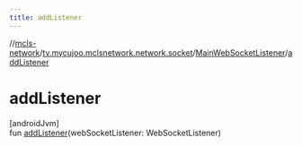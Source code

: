 ```yaml
---
title: addListener
---
```

//[mcls-network](../../../index.html)/[tv.mycujoo.mclsnetwork.network.socket](../index.html)/[MainWebSocketListener](index.html)/[addListener](add-listener.html)



# addListener



[androidJvm]\
fun [addListener](add-listener.html)(webSocketListener: WebSocketListener)




